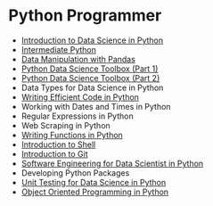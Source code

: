 # Python Programmer

- [Introduction to Data Science in Python](./introduction_to_data_science_in_python/)
- [Intermediate Python](./intermediate_python/)
- [Data Manipulation with Pandas](./data_manipulation_with_pandas/)
- [Python Data Science Toolbox (Part 1)](./python_data_science_toolbox_pt1/)
- [Python Data Science Toolbox (Part 2)](./python_data_science_toolbox_pt2/)
- Data Types for Data Science in Python
- [Writing Efficient Code in Python](./writing_eficient_python_code/)
- Working with Dates and Times in Python
- Regular Expressions in Python
- Web Scraping in Python
- [Writing Functions in Python](./writing_functions_in_python/)
- [Introduction to Shell](./introduction_to_shell/)
- [Introduction to Git](./introduction_to_git/)
- [Software Engineering for Data Scientist in Python](./software_engineering_for_data_scientist_in_python/)
- Developing Python Packages
- [Unit Testing for Data Science in Python](./unit_testing_for_data_science_in_python/)
- [Object Oriented Programming in Python](./object_oriented_programming_in_python/)